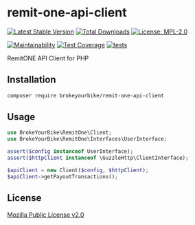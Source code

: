 # remit-one-api-client

[![Latest Stable Version](https://img.shields.io/github/v/release/brokeyourbike/remit-one-api-client-php)](https://github.com/brokeyourbike/remit-one-api-client-php/releases)
[![Total Downloads](https://poser.pugx.org/brokeyourbike/remit-one-api-client/downloads)](https://packagist.org/packages/brokeyourbike/remit-one-api-client)
[![License: MPL-2.0](https://img.shields.io/badge/license-MPL--2.0-purple.svg)](https://github.com/brokeyourbike/remit-one-api-client-php/blob/main/LICENSE)

[![Maintainability](https://api.codeclimate.com/v1/badges/db4ebf963ec59de7bb90/maintainability)](https://codeclimate.com/github/brokeyourbike/remit-one-api-client-php/maintainability)
[![Test Coverage](https://api.codeclimate.com/v1/badges/db4ebf963ec59de7bb90/test_coverage)](https://codeclimate.com/github/brokeyourbike/remit-one-api-client-php/test_coverage)
[![tests](https://github.com/brokeyourbike/remit-one-api-client-php/actions/workflows/tests.yml/badge.svg)](https://github.com/brokeyourbike/remit-one-api-client-php/actions/workflows/tests.yml)

RemitONE API Client for PHP

## Installation

```bash
composer require brokeyourbike/remit-one-api-client
```

## Usage

```php
use BrokeYourBike\RemitOne\Client;
use BrokeYourBike\RemitOne\Interfaces\UserInterface;

assert($config instanceof UserInterface);
assert($httpClient instanceof \GuzzleHttp\ClientInterface);

$apiClient = new Client($config, $httpClient);
$apiClient->getPayoutTransactions();
```

## License
[Mozilla Public License v2.0](https://github.com/brokeyourbike/remit-one-api-client-php/blob/main/LICENSE)
